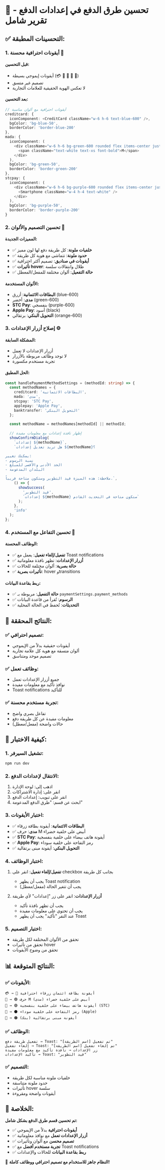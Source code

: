 # 🎨 تحسين طرق الدفع في إعدادات الدفع - تقرير شامل

## ✅ **التحسينات المطبقة:**

### **1. أيقونات احترافية محسنة** 🎯
#### **قبل التحسين:**
- أيقونات إيموجي بسيطة (💳 🏧 📱 🍎 🏦)
- تصميم غير متسق
- لا تعكس الهوية الحقيقية للعلامات التجارية

#### **بعد التحسين:**
```typescript
// أيقونات احترافية مع ألوان مناسبة
creditcard: {
  iconComponent: <CreditCard className="w-6 h-6 text-blue-600" />,
  bgColor: 'bg-blue-50',
  borderColor: 'border-blue-200'
},
mada: {
  iconComponent: (
    <div className="w-6 h-6 bg-green-600 rounded flex items-center justify-center">
      <span className="text-white text-xs font-bold">M</span>
    </div>
  ),
  bgColor: 'bg-green-50',
  borderColor: 'border-green-200'
},
stcpay: {
  iconComponent: (
    <div className="w-6 h-6 bg-purple-600 rounded flex items-center justify-center">
      <Smartphone className="w-4 h-4 text-white" />
    </div>
  ),
  bgColor: 'bg-purple-50',
  borderColor: 'border-purple-200'
}
```

### **2. تحسين التصميم والألوان** 🎨
#### **المميزات الجديدة:**
- ✅ **خلفيات ملونة**: كل طريقة دفع لها لون مميز
- ✅ **حدود ملونة**: تتماشى مع هوية كل طريقة
- ✅ **أيقونات في صناديق**: تصميم أكثر احترافية
- ✅ **تأثيرات hover**: ظلال وانتقالات سلسة
- ✅ **حالة التفعيل**: ألوان مختلفة للمفعل/المعطل

#### **الألوان المستخدمة:**
- **البطاقات الائتمانية**: أزرق (blue-600)
- **مدى**: أخضر (green-600) 
- **STC Pay**: بنفسجي (purple-600)
- **Apple Pay**: أسود (black)
- **التحويل البنكي**: برتقالي (orange-600)

### **3. إصلاح أزرار الإعدادات** ⚙️
#### **المشكلة السابقة:**
- أزرار الإعدادات لا تعمل
- لا توجد وظائف مربوطة بالأزرار
- تجربة مستخدم مكسورة

#### **الحل المطبق:**
```typescript
const handlePaymentMethodSettings = (methodId: string) => {
  const methodNames = {
    creditcard: 'البطاقات الائتمانية',
    mada: 'مدى',
    stcpay: 'STC Pay',
    applepay: 'Apple Pay',
    banktransfer: 'التحويل البنكي'
  };
  
  const methodName = methodNames[methodId] || methodId;
  
  // إظهار نافذة إعدادات مع معلومات مفيدة
  showConfirmDialog(
    `إعدادات ${methodName}`,
    `هل تريد تعديل إعدادات ${methodName}؟

يمكنك تغيير:
- نسبة الرسوم
- الحد الأدنى والأقصى للمبلغ
- البلدان المدعومة

ملاحظة: هذه الميزة قيد التطوير وستكون متاحة قريباً.`,
    () => {
      showSuccess(
        'قيد التطوير',
        `إعدادات ${methodName} ستكون متاحة في التحديث القادم`
      );
    },
    'info'
  );
};
```

### **4. تحسين التفاعل مع المستخدم** 🔄
#### **الوظائف المحسنة:**
- ✅ **تفعيل/إلغاء تفعيل**: يعمل مع Toast notifications
- ✅ **أزرار الإعدادات**: تظهر نافذة معلوماتية
- ✅ **حالة بصرية**: ألوان مختلفة للحالات
- ✅ **تأثيرات بصرية**: hover وtransitions

#### **ربط بقاعدة البيانات:**
- ✅ **حالة التفعيل**: مربوطة بـ `paymentSettings.payment_methods`
- ✅ **الرسوم**: تُقرأ من قاعدة البيانات
- ✅ **التحديثات**: تُحفظ في الحالة المحلية

## 🎯 **النتائج المحققة:**

### **✅ تصميم احترافي:**
- أيقونات حقيقية بدلاً من الإيموجي
- ألوان متسقة مع هوية كل علامة تجارية
- تصميم موحد ومتناسق

### **✅ وظائف تعمل:**
- جميع أزرار الإعدادات تعمل
- نوافذ تأكيد مع معلومات مفيدة
- Toast notifications للتأكيد

### **✅ تجربة مستخدم محسنة:**
- تفاعل بصري واضح
- معلومات مفيدة عن كل طريقة دفع
- حالات واضحة (مفعل/معطل)

## 🧪 **كيفية الاختبار:**

### **1. تشغيل السيرفر:**
```bash
npm run dev
```

### **2. الانتقال لإعدادات الدفع:**
1. اذهب إلى: لوحة الإدارة
2. انقر على: إدارة الاشتراكات
3. انقر على تبويب: إعدادات الدفع
4. ابحث عن قسم: "طرق الدفع المدعومة"

### **3. اختبار الأيقونات:**
- ✅ **البطاقات الائتمانية**: أيقونة بطاقة زرقاء
- ✅ **مدى**: حرف M أبيض على خلفية خضراء
- ✅ **STC Pay**: أيقونة هاتف بيضاء على خلفية بنفسجية
- ✅ **Apple Pay**: رمز التفاحة على خلفية سوداء
- ✅ **التحويل البنكي**: أيقونة مبنى برتقالية

### **4. اختبار الوظائف:**
1. **تفعيل/إلغاء تفعيل**: انقر على checkbox بجانب كل طريقة
   - يجب أن يظهر Toast notification
   - يجب أن تتغير الحالة (مفعل/معطل)

2. **أزرار الإعدادات**: انقر على زر "إعدادات" لأي طريقة
   - يجب أن تظهر نافذة تأكيد
   - يجب أن تحتوي على معلومات مفيدة
   - عند النقر "تأكيد" يجب أن يظهر Toast

### **5. اختبار التصميم:**
- تحقق من الألوان المختلفة لكل طريقة
- تحقق من تأثيرات hover
- تحقق من وضوح الأيقونات

## 📊 **النتائج المتوقعة:**

### **✅ الأيقونات:**
```
💳 → 🔵 أيقونة بطاقة ائتمان زرقاء احترافية
🏧 → 🟢 حرف M أبيض على خلفية خضراء (مدى)
📱 → 🟣 أيقونة هاتف بيضاء على خلفية بنفسجية (STC)
🍎 → ⚫ رمز التفاحة على خلفية سوداء (Apple)
🏦 → 🟠 أيقونة مبنى برتقالية (بنك)
```

### **✅ الوظائف:**
```
تفعيل طريقة دفع → Toast: "تم تفعيل [اسم الطريقة]"
إلغاء تفعيل → Toast: "تم إلغاء تفعيل [اسم الطريقة]"
زر الإعدادات → نافذة تأكيد مع معلومات مفيدة
تأكيد الإعدادات → Toast: "قيد التطوير"
```

### **✅ التصميم:**
- خلفيات ملونة مناسبة لكل طريقة
- حدود ملونة متناسقة
- تأثيرات hover سلسة
- أيقونات واضحة ومقروءة

## 🎉 **الخلاصة:**

**تم تحسين قسم طرق الدفع بشكل شامل:**
- ✅ **أيقونات احترافية** بدلاً من الإيموجي
- ✅ **أزرار الإعدادات تعمل** مع نوافذ معلوماتية
- ✅ **تصميم محسن** مع ألوان وتأثيرات
- ✅ **تجربة مستخدم أفضل** مع Toast notifications
- ✅ **ربط بقاعدة البيانات** للحالات والإعدادات

🚀 **النظام جاهز للاستخدام مع تصميم احترافي ووظائف كاملة!**
